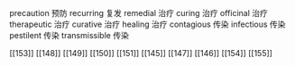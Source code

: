 




precaution 预防
recurring 复发
remedial 治疗
curing 治疗
officinal 治疗
therapeutic 治疗
curative 治疗
healing 治疗
contagious 传染
infectious 传染
pestilent 传染
transmissible 传染

[[153]]
[[148]]
[[149]]
[[150]]
[[151]]
[[145]]
[[147]]
[[146]]
[[154]]
[[155]]